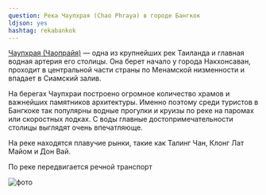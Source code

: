 ```yaml
---
question: Река Чаупхрая (Chao Phraya) в городе Бангкок
ldjson: yes
hashtag: rekabankok
---
```


[Чаупхрая (Чаопрайя)](https://goo.gl/maps/bH11XSnEuTt3t7PE6) — одна из крупнейших рек Таиланда и главная водная артерия его столицы. Она берет начало у города Накхонсаван, проходит в центральной части страны по Менамской низменности и впадает в Сиамский залив.

На берегах Чаупхраи построено огромное количество храмов и важнейших памятников архитектуры. Именно поэтому среди туристов в Бангкоке так популярны водные прогулки и круизы по реке на паромах или скоростных лодках. С воды главные достопримечательности столицы выглядят очень впечатляюще.

На реке находятся плавучие рынки, такие как  Талинг Чан, Клонг Лат Майом и Дон Вай.

По реке передвигается речной транспорт

![фото](https://bangkokfaq.ru/assets/rekabankok.jpg)
